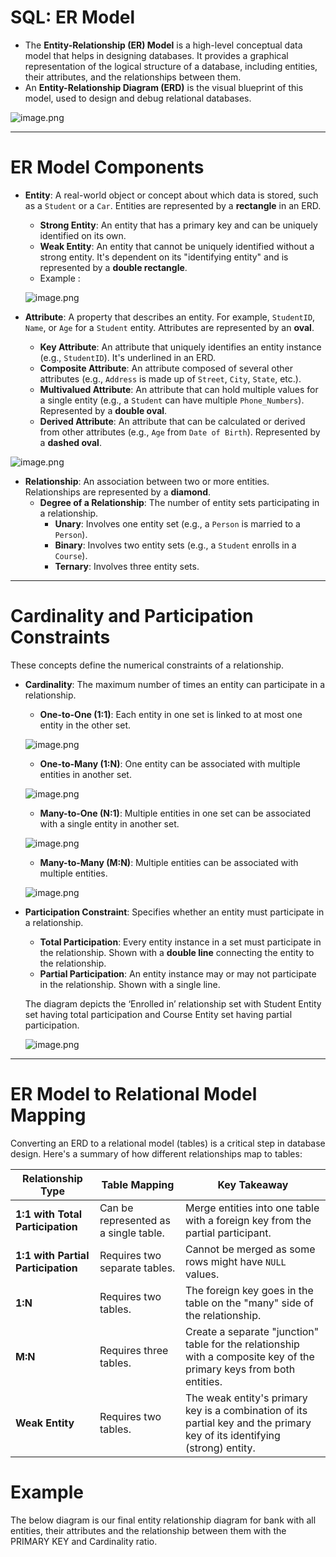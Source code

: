 # SQL: ER Model

- The **Entity-Relationship (ER) Model** is a high-level conceptual data model that helps in designing databases. It provides a graphical representation of the logical structure of a database, including entities, their attributes, and the relationships between them.
- An **Entity-Relationship Diagram (ERD)** is the visual blueprint of this model, used to design and debug relational databases.

![image.png](attachment:a36f5e30-be35-4023-b991-d81545c0e73b:image.png)

---

# **ER Model Components**

- **Entity**: A real-world object or concept about which data is stored, such as a `Student` or a `Car`. Entities are represented by a **rectangle** in an ERD.
    - **Strong Entity**: An entity that has a primary key and can be uniquely identified on its own.
    - **Weak Entity**: An entity that cannot be uniquely identified without a strong entity. It's dependent on its "identifying entity" and is represented by a **double rectangle**.
    - Example :
    
    ![image.png](attachment:f6d04656-38c2-409b-8822-51cf3b460459:image.png)
    
- **Attribute**: A property that describes an entity. For example, `StudentID`, `Name`, or `Age` for a `Student` entity. Attributes are represented by an **oval**.
    - **Key Attribute**: An attribute that uniquely identifies an entity instance (e.g., `StudentID`). It's underlined in an ERD.
    - **Composite Attribute**: An attribute composed of several other attributes (e.g., `Address` is made up of `Street`, `City`, `State`, etc.).
    - **Multivalued Attribute**: An attribute that can hold multiple values for a single entity (e.g., a `Student` can have multiple `Phone_Numbers`). Represented by a **double oval**.
    - **Derived Attribute**: An attribute that can be calculated or derived from other attributes (e.g., `Age` from `Date of Birth`). Represented by a **dashed oval**.

![image.png](attachment:20c1ec62-ce2e-4927-a8f6-a0f5f68267e6:image.png)

- **Relationship**: An association between two or more entities. Relationships are represented by a **diamond**.
    - **Degree of a Relationship**: The number of entity sets participating in a relationship.
        - **Unary**: Involves one entity set (e.g., a `Person` is married to a `Person`).
        - **Binary**: Involves two entity sets (e.g., a `Student` enrolls in a `Course`).
        - **Ternary**: Involves three entity sets.

---

# **Cardinality and Participation Constraints**

These concepts define the numerical constraints of a relationship.

- **Cardinality**: The maximum number of times an entity can participate in a relationship.
    - **One-to-One (1:1)**: Each entity in one set is linked to at most one entity in the other set.
    
    ![image.png](attachment:6aff853f-2b17-4396-93eb-b0430b33844c:image.png)
    
    - **One-to-Many (1:N)**: One entity can be associated with multiple entities in another set.
    
    ![image.png](attachment:5ca9a709-c2e8-434e-aeb9-27c9cdcc2052:image.png)
    
    - **Many-to-One (N:1)**: Multiple entities in one set can be associated with a single entity in another set.
    
    ![image.png](attachment:d1e82c42-37e3-4bb8-a7ba-e076e36dc131:image.png)
    
    - **Many-to-Many (M:N)**: Multiple entities can be associated with multiple entities.
    
    ![image.png](attachment:73fad663-54ad-43b3-8390-d2285a2e3459:image.png)
    
- **Participation Constraint**: Specifies whether an entity must participate in a relationship.
    - **Total Participation**: Every entity instance in a set must participate in the relationship. Shown with a **double line** connecting the entity to the relationship.
    - **Partial Participation**: An entity instance may or may not participate in the relationship. Shown with a single line.
    
    The diagram depicts the ‘Enrolled in’ relationship set with Student Entity set having total participation and Course Entity set having partial participation.
    
    ![image.png](attachment:de9e0df2-0904-465a-83e2-60e882a4cef0:image.png)
    

---

# **ER Model to Relational Model Mapping**

Converting an ERD to a relational model (tables) is a critical step in database design. Here's a summary of how different relationships map to tables:

| **Relationship Type** | **Table Mapping** | **Key Takeaway** |
| --- | --- | --- |
| **1:1 with Total Participation** | Can be represented as a single table. | Merge entities into one table with a foreign key from the partial participant. |
| **1:1 with Partial Participation** | Requires two separate tables. | Cannot be merged as some rows might have `NULL` values. |
| **1:N** | Requires two tables. | The foreign key goes in the table on the "many" side of the relationship. |
| **M:N** | Requires three tables. | Create a separate "junction" table for the relationship with a composite key of the primary keys from both entities. |
| **Weak Entity** | Requires two tables. | The weak entity's primary key is a combination of its partial key and the primary key of its identifying (strong) entity. |

# Example

The below diagram is our final entity relationship diagram for bank with all entities, their attributes and the relationship between them with the PRIMARY KEY and Cardinality ratio.
